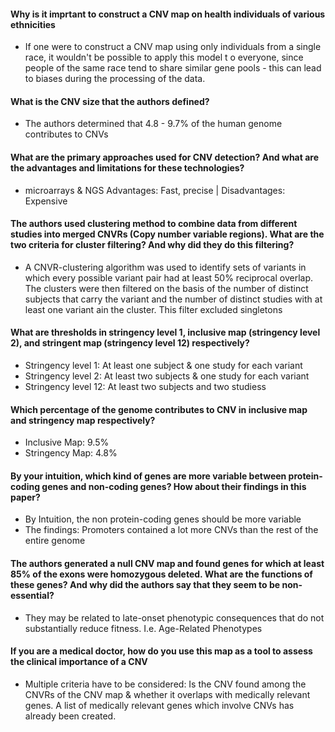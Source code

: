 #### Why is it imprtant to construct a CNV map on health individuals of various ethnicities
* If one were to construct a CNV map using only individuals from a single race, it wouldn't be possible to apply this model t o everyone, since people of the same race tend to share similar gene pools - this can lead to biases during the processing of the data.

#### What is the CNV size that the authors defined?
* The authors determined that 4.8 - 9.7% of the human genome contributes to CNVs

#### What are the primary approaches used for CNV detection? And what are the advantages and limitations for these technologies?
* microarrays & NGS Advantages: Fast, precise | Disadvantages: Expensive 

#### The authors used clustering method to combine data from different studies into merged CNVRs (Copy number variable regions). What are the two criteria for cluster filtering? And why did they do this filtering?
* A CNVR-clustering algorithm was used to identify sets of variants in which every possible variant pair had at least 50% reciprocal overlap. The clusters were then filtered on the basis of the number of distinct subjects that carry the variant and the number of distinct studies with at least one variant ain the cluster.
This filter excluded singletons 

#### What are thresholds in stringency level 1, inclusive map (stringency level 2), and stringent map (stringency level 12) respectively?
* Stringency level 1: At least one subject & one study for each variant
* Stringency level 2: At least two subjects & one study for each variant
* Stringency level 12: At least two subjects and two studiess

#### Which percentage of the genome contributes to CNV in inclusive map and stringency map respectively?
* Inclusive Map: 9.5%
* Stringency Map: 4.8%

#### By your intuition, which kind of genes are more variable between protein-coding genes and non-coding genes? How about their findings in this paper?
* By Intuition, the non protein-coding genes should be more variable
* The findings: Promoters contained a lot more CNVs than the rest of the entire genome

#### The authors generated a null CNV map and found genes for which at least 85% of the exons were homozygous deleted. What are the functions of these genes? And why did the authors say that they seem to be non-essential?
* They may be related to late-onset phenotypic consequences that do not substantially reduce fitness. I.e. Age-Related Phenotypes

#### If you are a medical doctor, how do you use this map as a tool to assess the clinical importance of a CNV
* Multiple criteria have to be considered: Is the CNV found among the CNVRs of the CNV map & whether it overlaps with medically relevant genes. A list of medically relevant genes which involve CNVs has already been created.
